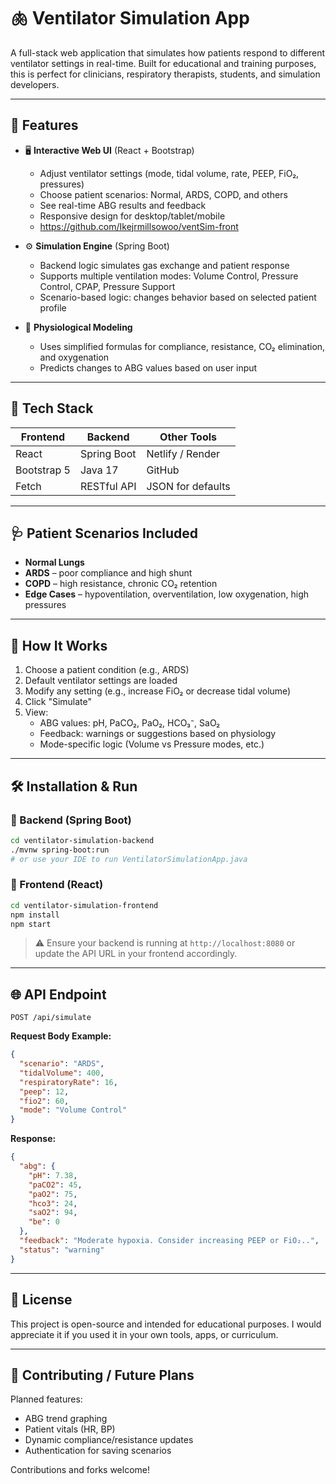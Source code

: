 
# 🫁 Ventilator Simulation App

A full-stack web application that simulates how patients respond to different ventilator settings in real-time. Built for educational and training purposes, this is perfect for clinicians, respiratory therapists, students, and simulation developers.

---

## 🔧 Features

- 🖥️ **Interactive Web UI** (React + Bootstrap)
  - Adjust ventilator settings (mode, tidal volume, rate, PEEP, FiO₂, pressures)
  - Choose patient scenarios: Normal, ARDS, COPD, and others
  - See real-time ABG results and feedback
  - Responsive design for desktop/tablet/mobile
  - https://github.com/Ikejrmillsowoo/ventSim-front

- ⚙️ **Simulation Engine** (Spring Boot)
  - Backend logic simulates gas exchange and patient response
  - Supports multiple ventilation modes: Volume Control, Pressure Control, CPAP, Pressure Support
  - Scenario-based logic: changes behavior based on selected patient profile

- 🧠 **Physiological Modeling**
  - Uses simplified formulas for compliance, resistance, CO₂ elimination, and oxygenation
  - Predicts changes to ABG values based on user input

---

## 🚀 Tech Stack

| Frontend      | Backend       | Other Tools        |
|---------------|---------------|--------------------|
| React         | Spring Boot   | Netlify / Render   |
| Bootstrap 5   | Java 17       | GitHub             |
| Fetch         | RESTful API   | JSON for defaults  |

---

## 🩺 Patient Scenarios Included

- **Normal Lungs**
- **ARDS** – poor compliance and high shunt
- **COPD** – high resistance, chronic CO₂ retention
- **Edge Cases** – hypoventilation, overventilation, low oxygenation, high pressures

---

## 🧪 How It Works

1. Choose a patient condition (e.g., ARDS)
2. Default ventilator settings are loaded
3. Modify any setting (e.g., increase FiO₂ or decrease tidal volume)
4. Click "Simulate"
5. View:
   - ABG values: pH, PaCO₂, PaO₂, HCO₃⁻, SaO₂
   - Feedback: warnings or suggestions based on physiology
   - Mode-specific logic (Volume vs Pressure modes, etc.)

---

## 🛠️ Installation & Run

### 🔹 Backend (Spring Boot)

```bash
cd ventilator-simulation-backend
./mvnw spring-boot:run
# or use your IDE to run VentilatorSimulationApp.java
```

### 🔹 Frontend (React)

```bash
cd ventilator-simulation-frontend
npm install
npm start
```

> ⚠️ Ensure your backend is running at `http://localhost:8080` or update the API URL in your frontend accordingly.

---

## 🌐 API Endpoint

`POST /api/simulate`

**Request Body Example:**

```json
{
  "scenario": "ARDS",
  "tidalVolume": 400,
  "respiratoryRate": 16,
  "peep": 12,
  "fio2": 60,
  "mode": "Volume Control"
}
```

**Response:**

```json
{
  "abg": {
    "pH": 7.38,
    "paCO2": 45,
    "paO2": 75,
    "hco3": 24,
    "saO2": 94,
    "be": 0
  },
  "feedback": "Moderate hypoxia. Consider increasing PEEP or FiO₂..",
  "status": "warning"
}
```

---

## 📄 License

This project is open-source and intended for educational purposes. I would appreciate it if you used it in your own tools, apps, or curriculum.

---

## 🙌 Contributing / Future Plans

Planned features:
- ABG trend graphing
- Patient vitals (HR, BP)
- Dynamic compliance/resistance updates
- Authentication for saving scenarios

Contributions and forks welcome!
